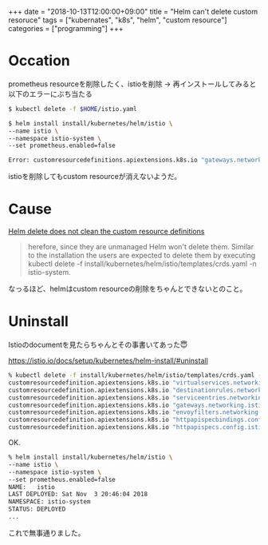 +++
date = "2018-10-13T12:00:00+09:00"
title = "Helm can't delete custom resoruce"
tags = ["kubernates", "k8s", "helm", "custom resource"]
categories = ["programming"]
+++

# Occation

prometheus resourceを削除したく、istioを削除 -> 再インストールしてみると以下のエラーにぶち当たる

```sh
$ kubectl delete -f $HOME/istio.yaml

$ helm install install/kubernetes/helm/istio \
--name istio \
--namespace istio-system \
--set prometheus.enabled=false

Error: customresourcedefinitions.apiextensions.k8s.io "gateways.networking.istio.io" already exists
```

istioを削除してもcustom resourceが消えないようだ。

# Cause

[Helm delete does not clean the custom resource definitions](https://github.com/istio/istio/issues/7688)

> herefore, since they are unmanaged Helm won't delete them. 
> Similar to the installation the users are expected to delete them by executing kubectl delete -f install/kubernetes/helm/istio/templates/crds.yaml -n istio-system.

なっるほど、helmはcustom resourceの削除をちゃんとできないとのこと。


# Uninstall

Istioのdocumentを見たらちゃんとその事書いてあった😇

https://istio.io/docs/setup/kubernetes/helm-install/#uninstall

```sh
% kubectl delete -f install/kubernetes/helm/istio/templates/crds.yaml -n istio-system
customresourcedefinition.apiextensions.k8s.io "virtualservices.networking.istio.io" deleted
customresourcedefinition.apiextensions.k8s.io "destinationrules.networking.istio.io" deleted
customresourcedefinition.apiextensions.k8s.io "serviceentries.networking.istio.io" deleted
customresourcedefinition.apiextensions.k8s.io "gateways.networking.istio.io" deleted
customresourcedefinition.apiextensions.k8s.io "envoyfilters.networking.istio.io" deleted
customresourcedefinition.apiextensions.k8s.io "httpapispecbindings.config.istio.io" deleted
customresourcedefinition.apiextensions.k8s.io "httpapispecs.config.istio.io" deleted
```

OK.


```sh
% helm install install/kubernetes/helm/istio \
--name istio \
--namespace istio-system \
--set prometheus.enabled=false
NAME:   istio
LAST DEPLOYED: Sat Nov  3 20:46:04 2018
NAMESPACE: istio-system
STATUS: DEPLOYED
...
```

これで無事通りました。
